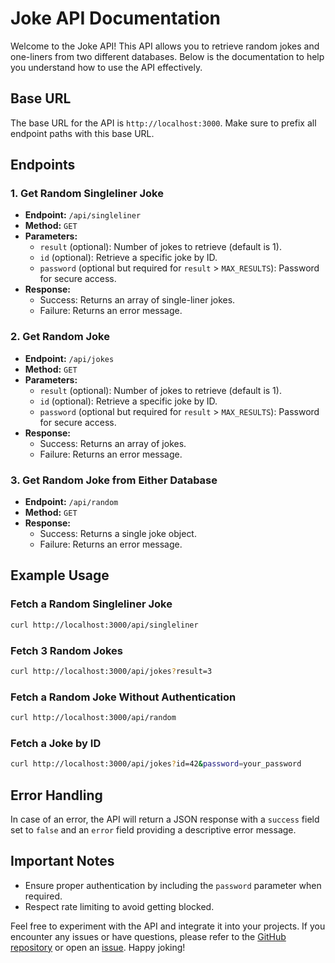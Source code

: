 # Joke API Documentation

Welcome to the Joke API! This API allows you to retrieve random jokes and one-liners from two different databases. Below is the documentation to help you understand how to use the API effectively.

## Base URL

The base URL for the API is `http://localhost:3000`. Make sure to prefix all endpoint paths with this base URL.


## Endpoints

### 1. Get Random Singleliner Joke

- **Endpoint:** `/api/singleliner`
- **Method:** `GET`
- **Parameters:**
  - `result` (optional): Number of jokes to retrieve (default is 1).
  - `id` (optional): Retrieve a specific joke by ID.
  - `password` (optional but required for `result` > `MAX_RESULTS`): Password for secure access.
- **Response:**
  - Success: Returns an array of single-liner jokes.
  - Failure: Returns an error message.

### 2. Get Random Joke

- **Endpoint:** `/api/jokes`
- **Method:** `GET`
- **Parameters:**
  - `result` (optional): Number of jokes to retrieve (default is 1).
  - `id` (optional): Retrieve a specific joke by ID.
  - `password` (optional but required for `result` > `MAX_RESULTS`): Password for secure access.
- **Response:**
  - Success: Returns an array of jokes.
  - Failure: Returns an error message.

### 3. Get Random Joke from Either Database

- **Endpoint:** `/api/random`
- **Method:** `GET`
- **Response:**
  - Success: Returns a single joke object.
  - Failure: Returns an error message.

## Example Usage

### Fetch a Random Singleliner Joke

```bash
curl http://localhost:3000/api/singleliner
```

### Fetch 3 Random Jokes

```bash
curl http://localhost:3000/api/jokes?result=3
```

### Fetch a Random Joke Without Authentication

```bash
curl http://localhost:3000/api/random
```

### Fetch a Joke by ID

```bash
curl http://localhost:3000/api/jokes?id=42&password=your_password
```

## Error Handling

In case of an error, the API will return a JSON response with a `success` field set to `false` and an `error` field providing a descriptive error message.

## Important Notes

- Ensure proper authentication by including the `password` parameter when required.
- Respect rate limiting to avoid getting blocked.

Feel free to experiment with the API and integrate it into your projects. If you encounter any issues or have questions, please refer to the [GitHub repository](https://github.com/your-username/joke-api) or open an [issue](https://github.com/your-username/joke-api/issues). Happy joking!